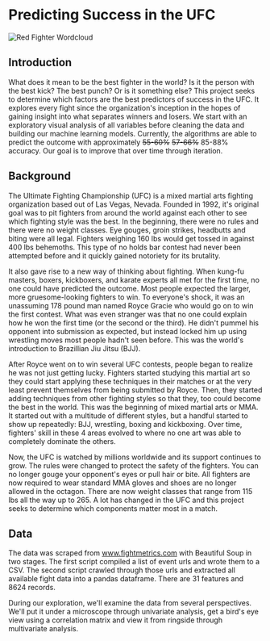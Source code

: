 # Predicting Success in the UFC

![Red Fighter Wordcloud](https://github.com/spacecadet84/ufc_fight_analysis/blob/master/images/ufc_red_wordcloud.png "Red Fighter Wordcloud")

## Introduction

What does it mean to be the best fighter in the world? Is it the person with the best kick? The best punch? Or is it something else? This project seeks to determine which factors are the best predictors of success in the UFC. It explores every fight since the organization's inception in the hopes of gaining insight into what separates winners and losers. We start with an exploratory visual analysis of all variables before cleaning the data and building our machine learning models. Currently, the algorithms are able to predict the outcome with approximately ~~55-60%~~ ~~57-66%~~ 85-88% accuracy. Our goal is to improve that over time through iteration.

## Background

The Ultimate Fighting Championship (UFC) is a mixed martial arts fighting organization based out of Las Vegas, Nevada. Founded in 1992, it's original goal was to pit fighters from around the world against each other to see which fighting style was the best. In the beginning, there were no rules and there were no weight classes. Eye gouges, groin strikes, headbutts and biting were all legal. Fighters weighing 160 lbs would get tossed in against 400 lbs behemoths. This type of no holds bar contest had never been attempted before and it quickly gained notoriety for its brutality.

It also gave rise to a new way of thinking about fighting. When kung-fu masters, boxers, kickboxers, and karate experts all met for the first time, no one could have predicted the outcome. Most people expected the larger, more gruesome-looking fighters to win. To everyone's shock, it was an unassuming 178 pound man named Royce Gracie who would go on to win the first contest. What was even stranger was that no one could explain how he won the first time (or the second or the third). He didn't pummel his opponent into submission as expected, but instead locked him up using wrestling moves most people hadn't seen before. This was the world's introduction to Brazillian Jiu Jitsu (BJJ).

After Royce went on to win several UFC contests, people began to realize he was not just getting lucky. Fighters started studying this martial art so they could start applying these techniques in their matches or at the very least prevent themselves from being submitted by Royce. Then, they started adding techniques from other fighting styles so that they, too could become the best in the world. This was the beginning of mixed martial arts or MMA. It started out with a multitude of different styles, but a handful started to show up repeatedly: BJJ, wrestling, boxing and kickboxing. Over time, fighters' skill in these 4 areas evolved to where no one art was able to completely dominate the others. 

Now, the UFC is watched by millions worldwide and its support continues to grow. The rules were changed to protect the safety of the fighters. You can no longer gouge your opponent's eyes or pull hair or bite. All fighters are now required to wear standard MMA gloves and shoes are no longer allowed in the octagon. There are now weight classes that range from 115 lbs all the way up to 265. A lot has changed in the UFC and this project seeks to determine which components matter most in a match.

## Data

The data was scraped from www.fightmetrics.com with Beautiful Soup in two stages. The first script compiled a list of event urls and wrote them to a CSV. The second script crawled through those urls and extracted all available fight data into a pandas dataframe. There are 31 features and 8624 records.

During our exploration, we'll examine the data from several perspectives. We'll put it under a microscope through univariate analysis, get a bird's eye view using a correlation matrix and view it from ringside through multivariate analysis.